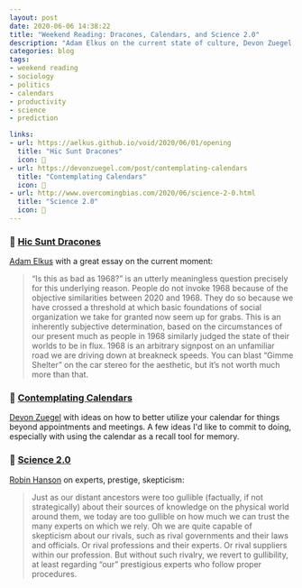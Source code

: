 ```yaml
---
layout: post
date: 2020-06-06 14:38:22
title: "Weekend Reading: Dracones, Calendars, and Science 2.0"
description: "Adam Elkus on the current state of culture, Devon Zuegel on using calendars, and Robin Hanson on skepticism."
categories: blog
tags:
- weekend reading
- sociology
- politics
- calendars
- productivity
- science
- prediction

links:
- url: https://aelkus.github.io/void/2020/06/01/opening
  title: "Hic Sunt Dracones"
  icon: 🐉
- url: https://devonzuegel.com/post/contemplating-calendars
  title: "Contemplating Calendars"
  icon: 📆
- url: http://www.overcomingbias.com/2020/06/science-2-0.html
  title: "Science 2.0"
  icon: 🔬
---
```


### 🐉 [Hic Sunt Dracones](https://aelkus.github.io/void/2020/06/01/opening "Hic Sunt Dracones")

[Adam Elkus](https://twitter.com/Aelkus "Adam Elkus on Twitter") with a great essay on the current moment:

> “Is this as bad as 1968?” is an utterly meaningless question precisely for this underlying reason. People do not invoke 1968 because of the objective similarities between 2020 and 1968. They do so because we have crossed a threshold at which basic foundations of social organization we take for granted now seem up for grabs. This is an inherently subjective determination, based on the circumstances of our present much as people in 1968 similarly judged the state of their worlds to be in flux. 1968 is an arbitrary signpost on an unfamiliar road we are driving down at breakneck speeds. You can blast “Gimme Shelter” on the car stereo for the aesthetic, but it’s not worth much more than that.

### 📆 [Contemplating Calendars](https://devonzuegel.com/post/contemplating-calendars "Contemplating Calendars")

[Devon Zuegel](https://twitter.com/devonzuegel "Devon Zuegel on Twitter") with ideas on how to better utilize your calendar for things beyond appointments and meetings. A few ideas I'd like to commit to doing, especially with using the calendar as a recall tool for memory.

### 🔬 [Science 2.0](http://www.overcomingbias.com/2020/06/science-2-0.html "Science 2.0")

[Robin Hanson](https://twitter.com/robinhanson "Robin Hanson on Twitter") on experts, prestige, skepticism:

> Just as our distant ancestors were too gullible (factually, if not strategically) about their sources of knowledge on the physical world around them, we today are too gullible on how much we can trust the many experts on which we rely. Oh we are quite capable of skepticism about our rivals, such as rival governments and their laws and officials. Or rival professions and their experts. Or rival suppliers within our profession. But without such rivalry, we revert to gullibility, at least regarding “our” prestigious experts who follow proper procedures.
